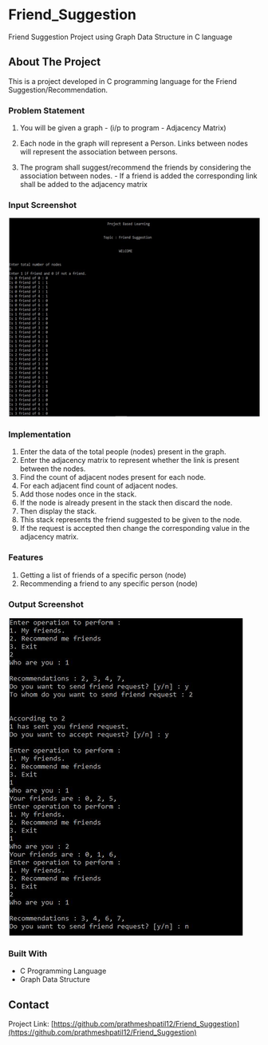 # Friend_Suggestion
Friend Suggestion Project using Graph Data Structure in C language

## About The Project

This is a project developed in C programming language for the Friend Suggestion/Recommendation. 

### Problem Statement
1.	You will be given a graph - (i/p to program - Adjacency Matrix) 

2.	Each node in the graph will represent a Person. Links between nodes will represent the association between persons. 

3.	The program shall suggest/recommend the friends by considering the association between nodes. - If a friend is added the corresponding link shall be added to the adjacency matrix 


### Input Screenshot
![Screen Shot][product-screenshot]


### Implementation 
1.	Enter the data of the total people (nodes) present in the graph.
2.	Enter the adjacency matrix to represent whether the link is present between the nodes.
3.	Find the count of adjacent nodes present for each node.
4.	For each adjacent find count of adjacent nodes.
5.	Add those nodes once in the stack.
6.	If the node is already present in the stack then discard the node.
7.	Then display the stack.
8.	This stack represents the friend suggested to be given to the node.
9.	If the request is accepted then change the corresponding value in the adjacency matrix.


### Features
1. Getting a list of friends of a specific person (node)
2. Recommending a friend to any specific person (node)

### Output Screenshot
![Screen Shot][product-screenshot1]


### Built With
* C Programming Language
* Graph Data Structure

<!-- CONTACT -->
## Contact
Project Link: [https://github.com/prathmeshpatil12/Friend_Suggestion](https://github.com/prathmeshpatil12/Friend_Suggestion)

<!-- MARKDOWN LINKS & IMAGES -->
[product-screenshot]: images/Input.png
[product-screenshot1]: images/Output.png
